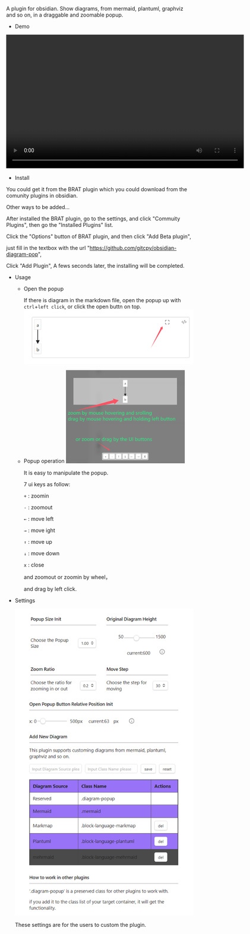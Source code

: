 A plugin for obsidian. Show diagrams, from mermaid, plantuml, graphviz and so on, in a draggable and zoomable popup. 

- Demo

<video width="640" height="360" controls>
  <source src="[https://example.com/path/to/video.mp4" type="video/mp4](https://github.com/gitcpy/obsidian-diagram-pop/blob/main/gifs/Demo.mp4)">
  Your browser does not support the video tag.
</video>

- Install

You could get it from the BRAT plugin which you could download from the comunity plugins in obsidian. 

Other ways to be added...

After installed the BRAT plugin, go to the settings, and click "Commuity Plugins", then go the "Installed Plugins" list. 

Click the "Options" button of BRAT plugin, and then click "Add Beta plugin", 

just fill in the textbox with the url "https://github.com/gitcpy/obsidian-diagram-pop",

Click "Add Plugin", A fews seconds later, the installing will be completed.

- Usage
  - Open the popup
    
    If there is diagram in the markdown file, open the popup up with `ctrl`+`left click`, or click the open buttn on top.
    <img src='https://github.com/gitcpy/obsidian-diagram-pop/blob/main/gifs/use-click-open-button.png' />
    
  - Popup operation
    <img src='https://github.com/gitcpy/obsidian-diagram-pop/blob/main/gifs/use-oper-popup.png' style='max-width:70%;' />
    
    It is easy to manipulate the popup. 

    7 ui keys as follow:
    
    <code>+</code> : zoomin
      
    <code>-</code> : zoomout
      
    <code>←</code>  : move left
  
    <code>→</code>  : move ight
    
    <code>↑</code>  : move up
  
    <code>↓</code>  : move down
  
    <code>x</code>  : close
    
    and zoomout or zoomin by wheel， 
    
    and drag by left click.

- Settings
  
  <img src='https://github.com/gitcpy/obsidian-diagram-pop/blob/main/gifs/setting-0.png' />
  
    These settings are for the users to custom the plugin.
